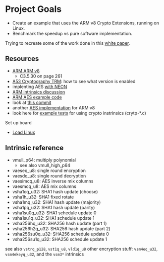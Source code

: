 Project Goals
==============

 - Create an example that uses the ARM v8 Crypto Extensions, running on Linux.
 - Benchmark the speedup vs pure software implementation.

Trying to recreate some of the work done in this [white paper](https://www.xilinx.com/support/documentation/white_papers/wp512-accel-crypto.pdf).


Resources
------------

- [ARM ARM v8](https://static.docs.arm.com/ddi0487/fa/DDI0487F_a_armv8_arm.pdf)
  - C3.5.30 on page 261
- [A53 Cryptography TRM](https://static.docs.arm.com/ddi0501/f/DDI0501F_cortex_a53_cryptography_trm.pdf): how to see what version is enabled
- implenting AES [with NEON](https://www.linaro.org/blog/accelerated-aes-for-the-arm64-linux-kernel/)
- [ARM intrinsics discussion](https://stackoverflow.com/questions/38919663/intel-arm-intrinsics-equivalence?rq=1)
- [ARM AES example code](https://stackoverflow.com/questions/45528569/does-arm-and-intel-intrinsics-use-the-same-subkey-schedule-for-aes)
- look at [this commit](https://github.com/noloader/cryptopp/commit/701ec3aa1f45a754)
- another [AES implementation](https://github.com/noloader/AES-Intrinsics/blob/master/aes-arm.c) for ARM v8
- look here for [example tests](https://chromium.googlesource.com/native_client/nacl-gcc/+/b155e41c4984c3a7716829251226a41091072c4a/gcc/testsuite/gcc.target/arm) for using crypto instrinsics (crytp-*.c)


Set up board
- [Load Linux](https://www.96boards.org/documentation/consumer/ultra96/ultra96-v2/getting-started/)


Intrinsic reference
--------------------
- vmull_p64: multiply polynomial
  - see also vmull_high_p64
- vaeseq_u8: single round encryption
- vaesdq_u8: single round decryption
- vaesimcq_u8: AES inverse mix columns
- vaesmcq_u8: AES mix columns
- vsha1cq_u32: SHA1 hash update (choose)
- vsha1h_u32: SHA1 fixed rotate
- vsha1mq_u32: SHA1 hash update (majority)
- vsha1pq_u32: SHA1 hash update (parity)
- vsha1su0q_u32: SHA1 schedule update 0
- vsha1su1q_u32: SHA1 schedule update 1
- vsha256hq_u32: SHA256 hash update (part 1)
- vsha256h2q_u32: SHA256 hash update (part 2)
- vsha256su0q_u32: SHA256 schedule update 0
- vsha256su1q_u32: SHA256 schedule update 1

see also `vstrq_p128`, `vst1q_u8`, `vld1q_u8`
other encryption stuff: `vsm4eq_u32`, `vsm4ekeyq_u32`, and the `vsm3*` intrinsics
